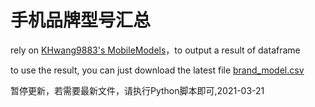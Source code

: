 # 手机品牌型号汇总
rely on [KHwang9883's MobileModels](https://github.com/KHwang9883/MobileModels)，to output a result of dataframe

to use the result, you can just download the latest file [brand_model.csv](https://github.com/jantacy/mobilemodels/blob/main/brand_model.csv)

暂停更新，若需要最新文件，请执行Python脚本即可,2021-03-21
